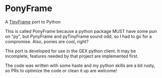 # PonyFrame

A [TinyFrame](https://github.com/MightyPork/TinyFrame) port to Python

This is called PonyFrame because a python package MUST have some pun on "py", but PynyFrame and pyTinyFrame sound odd, so I had to go for a compromise. Also, ponies are cool, right?

This port is developed for use in the GEX python client. It may be incomplete, features needed by that project are implemented first.

The code was written with some haste and my python skills are a bit rusty, so PRs to optimize the code or clean it up are welcome!
